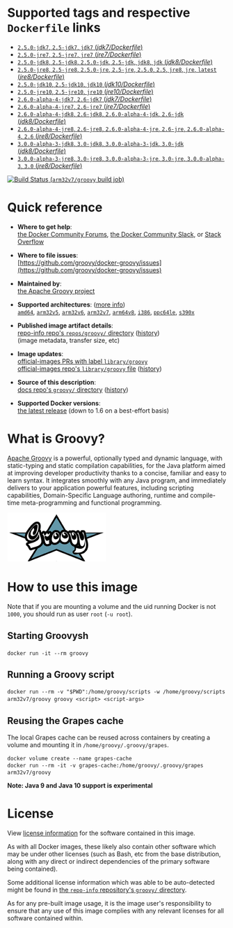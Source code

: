 <!--

********************************************************************************

WARNING:

    DO NOT EDIT "groovy/README.md"

    IT IS AUTO-GENERATED

    (from the other files in "groovy/" combined with a set of templates)

********************************************************************************

-->

# Supported tags and respective `Dockerfile` links

-	[`2.5.0-jdk7`, `2.5-jdk7`, `jdk7` (*jdk7/Dockerfile*)](https://github.com/groovy/docker-groovy/blob/2406091b41b2ca547e9d5182ef5c6d53d3017ca3/jdk7/Dockerfile)
-	[`2.5.0-jre7`, `2.5-jre7`, `jre7` (*jre7/Dockerfile*)](https://github.com/groovy/docker-groovy/blob/2406091b41b2ca547e9d5182ef5c6d53d3017ca3/jre7/Dockerfile)
-	[`2.5.0-jdk8`, `2.5-jdk8`, `2.5.0-jdk`, `2.5-jdk`, `jdk8`, `jdk` (*jdk8/Dockerfile*)](https://github.com/groovy/docker-groovy/blob/2406091b41b2ca547e9d5182ef5c6d53d3017ca3/jdk8/Dockerfile)
-	[`2.5.0-jre8`, `2.5-jre8`, `2.5.0-jre`, `2.5-jre`, `2.5.0`, `2.5`, `jre8`, `jre`, `latest` (*jre8/Dockerfile*)](https://github.com/groovy/docker-groovy/blob/2406091b41b2ca547e9d5182ef5c6d53d3017ca3/jre8/Dockerfile)
-	[`2.5.0-jdk10`, `2.5-jdk10`, `jdk10` (*jdk10/Dockerfile*)](https://github.com/groovy/docker-groovy/blob/2406091b41b2ca547e9d5182ef5c6d53d3017ca3/jdk10/Dockerfile)
-	[`2.5.0-jre10`, `2.5-jre10`, `jre10` (*jre10/Dockerfile*)](https://github.com/groovy/docker-groovy/blob/2406091b41b2ca547e9d5182ef5c6d53d3017ca3/jre10/Dockerfile)
-	[`2.6.0-alpha-4-jdk7`, `2.6-jdk7` (*jdk7/Dockerfile*)](https://github.com/groovy/docker-groovy/blob/0e50f8e8a9d939d36e4a0ba145e8f134d057385b/jdk7/Dockerfile)
-	[`2.6.0-alpha-4-jre7`, `2.6-jre7` (*jre7/Dockerfile*)](https://github.com/groovy/docker-groovy/blob/0e50f8e8a9d939d36e4a0ba145e8f134d057385b/jre7/Dockerfile)
-	[`2.6.0-alpha-4-jdk8`, `2.6-jdk8`, `2.6.0-alpha-4-jdk`, `2.6-jdk` (*jdk8/Dockerfile*)](https://github.com/groovy/docker-groovy/blob/0e50f8e8a9d939d36e4a0ba145e8f134d057385b/jdk8/Dockerfile)
-	[`2.6.0-alpha-4-jre8`, `2.6-jre8`, `2.6.0-alpha-4-jre`, `2.6-jre`, `2.6.0-alpha-4`, `2.6` (*jre8/Dockerfile*)](https://github.com/groovy/docker-groovy/blob/0e50f8e8a9d939d36e4a0ba145e8f134d057385b/jre8/Dockerfile)
-	[`3.0.0-alpha-3-jdk8`, `3.0-jdk8`, `3.0.0-alpha-3-jdk`, `3.0-jdk` (*jdk8/Dockerfile*)](https://github.com/groovy/docker-groovy/blob/0668ea3150b4b7a01c2b7620ae4fe7c5d08fc404/jdk8/Dockerfile)
-	[`3.0.0-alpha-3-jre8`, `3.0-jre8`, `3.0.0-alpha-3-jre`, `3.0-jre`, `3.0.0-alpha-3`, `3.0` (*jre8/Dockerfile*)](https://github.com/groovy/docker-groovy/blob/0668ea3150b4b7a01c2b7620ae4fe7c5d08fc404/jre8/Dockerfile)

[![Build Status](https://doi-janky.infosiftr.net/job/multiarch/job/arm32v7/job/groovy/badge/icon) (`arm32v7/groovy` build job)](https://doi-janky.infosiftr.net/job/multiarch/job/arm32v7/job/groovy/)

# Quick reference

-	**Where to get help**:  
	[the Docker Community Forums](https://forums.docker.com/), [the Docker Community Slack](https://blog.docker.com/2016/11/introducing-docker-community-directory-docker-community-slack/), or [Stack Overflow](https://stackoverflow.com/search?tab=newest&q=docker)

-	**Where to file issues**:  
	[https://github.com/groovy/docker-groovy/issues](https://github.com/groovy/docker-groovy/issues)

-	**Maintained by**:  
	[the Apache Groovy project](https://github.com/groovy/docker-groovy)

-	**Supported architectures**: ([more info](https://github.com/docker-library/official-images#architectures-other-than-amd64))  
	[`amd64`](https://hub.docker.com/r/amd64/groovy/), [`arm32v5`](https://hub.docker.com/r/arm32v5/groovy/), [`arm32v6`](https://hub.docker.com/r/arm32v6/groovy/), [`arm32v7`](https://hub.docker.com/r/arm32v7/groovy/), [`arm64v8`](https://hub.docker.com/r/arm64v8/groovy/), [`i386`](https://hub.docker.com/r/i386/groovy/), [`ppc64le`](https://hub.docker.com/r/ppc64le/groovy/), [`s390x`](https://hub.docker.com/r/s390x/groovy/)

-	**Published image artifact details**:  
	[repo-info repo's `repos/groovy/` directory](https://github.com/docker-library/repo-info/blob/master/repos/groovy) ([history](https://github.com/docker-library/repo-info/commits/master/repos/groovy))  
	(image metadata, transfer size, etc)

-	**Image updates**:  
	[official-images PRs with label `library/groovy`](https://github.com/docker-library/official-images/pulls?q=label%3Alibrary%2Fgroovy)  
	[official-images repo's `library/groovy` file](https://github.com/docker-library/official-images/blob/master/library/groovy) ([history](https://github.com/docker-library/official-images/commits/master/library/groovy))

-	**Source of this description**:  
	[docs repo's `groovy/` directory](https://github.com/docker-library/docs/tree/master/groovy) ([history](https://github.com/docker-library/docs/commits/master/groovy))

-	**Supported Docker versions**:  
	[the latest release](https://github.com/docker/docker-ce/releases/latest) (down to 1.6 on a best-effort basis)

# What is Groovy?

[Apache Groovy](http://groovy-lang.org/) is a powerful, optionally typed and dynamic language, with static-typing and static compilation capabilities, for the Java platform aimed at improving developer productivity thanks to a concise, familiar and easy to learn syntax. It integrates smoothly with any Java program, and immediately delivers to your application powerful features, including scripting capabilities, Domain-Specific Language authoring, runtime and compile-time meta-programming and functional programming.

![logo](https://raw.githubusercontent.com/docker-library/docs/bb5fc730ed18c45d86425f9fa4265d50cb795ec8/groovy/logo.png)

# How to use this image

Note that if you are mounting a volume and the uid running Docker is not `1000`, you should run as user `root` (`-u root`).

## Starting Groovysh

`docker run -it --rm groovy`

## Running a Groovy script

`docker run --rm -v "$PWD":/home/groovy/scripts -w /home/groovy/scripts arm32v7/groovy groovy <script> <script-args>`

## Reusing the Grapes cache

The local Grapes cache can be reused across containers by creating a volume and mounting it in `/home/groovy/.groovy/grapes`.

```console
docker volume create --name grapes-cache
docker run --rm -it -v grapes-cache:/home/groovy/.groovy/grapes arm32v7/groovy
```

**Note: Java 9 and Java 10 support is experimental**

# License

View [license information](http://www.apache.org/licenses/LICENSE-2.0.html) for the software contained in this image.

As with all Docker images, these likely also contain other software which may be under other licenses (such as Bash, etc from the base distribution, along with any direct or indirect dependencies of the primary software being contained).

Some additional license information which was able to be auto-detected might be found in [the `repo-info` repository's `groovy/` directory](https://github.com/docker-library/repo-info/tree/master/repos/groovy).

As for any pre-built image usage, it is the image user's responsibility to ensure that any use of this image complies with any relevant licenses for all software contained within.
